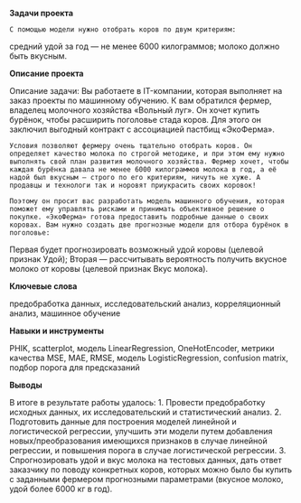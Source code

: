 **Задачи проекта**

    С помощью модели нужно отобрать коров по двум критериям:
средний удой за год — не менее 6000 килограммов;
молоко должно быть вкусным.

**Описание проекта**

Описание задачи: Вы работаете в IT-компании, которая выполняет на заказ проекты по машинному обучению. К вам обратился фермер, владелец молочного хозяйства «Вольный луг». Он хочет купить бурёнок, чтобы расширить поголовье стада коров. Для этого он заключил выгодный контракт с ассоциацией пастбищ «ЭкоФерма».

    Условия позволяют фермеру очень тщательно отобрать коров. Он определяет качество молока по строгой методике, и при этом ему нужно выполнять свой план развития молочного хозяйства. Фермер хочет, чтобы каждая бурёнка давала не менее 6000 килограммов молока в год, а её надой был вкусным — строго по его критериям, ничуть не хуже. А продавцы и технологи так и норовят приукрасить своих коровок!

    Поэтому он просит вас разработать модель машинного обучения, которая поможет ему управлять рисками и принимать объективное решение о покупке. «ЭкоФерма» готова предоставить подробные данные о своих коровах. Вам нужно создать две прогнозные модели для отбора бурёнок в поголовье:
Первая будет прогнозировать возможный удой коровы (целевой признак Удой);
Вторая — рассчитывать вероятность получить вкусное молоко от коровы (целевой признак Вкус молока).

**Ключевые слова**

предобработка данных, исследовательский анализ, корреляционный анализ, машинное обучение


**Навыки и инструменты**

PHIK, scatterplot, модель LinearRegression, OneHotEncoder, метрики качества MSE, MAE, RMSE, модель LogisticRegression, confusion matrix, подбор порога для предсказаний

**Выводы**

В итоге в результате работы удалось:
    1. Провести предобработку исходных данных, их исследовательский и статистический анализ.
    2. Подготовить данные для построения моделей линейной и логистической регрессии, улучшить эти модели путем добавления новых/преобразования имеющихся признаков в случае линейной регрессии, и повышения порога в случае логистической регрессии.
    3. Спрогнозировать удой и вкус молока на тестовых данных, дать ответ заказчику по поводу конкретных коров, которых можно было бы купить с заданными фермером прогнозными параметрами (вкусное молоко, удой более 6000 кг в год).